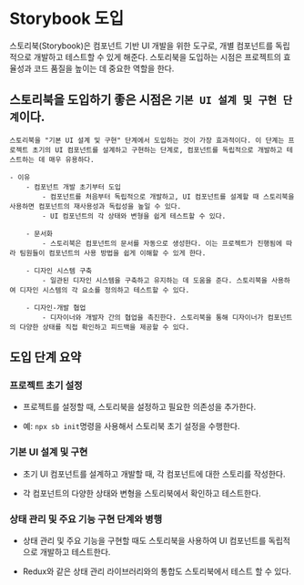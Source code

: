 # Storybook 도입

스토리북(Storybook)은 컴포넌트 기반 UI 개발을 위한 도구로, 개별 컴포넌트를 독립적으로 개발하고 테스트할 수 있게 해준다.
스토리북을 도입하는 시점은 프로젝트의 효율성과 코드 품질을 높이는 데 중요한 역할을 한다.

## 스토리북을 도입하기 좋은 시점은 `기본 UI 설계 및 구현 단계`이다.

    스토리북을 "기본 UI 설계 및 구현" 단계에서 도입하는 것이 가장 효과적이다. 이 단계는 프로젝트 초기의 UI 컴포넌트를 설계하고 구현하는 단계로, 컴포넌트를 독립적으로 개발하고 테스트하는 데 매우 유용하다.

    - 이유
        - 컴포넌트 개발 초기부터 도입
            - 컴포넌트를 처음부터 독립적으로 개발하고, UI 컴포넌트를 설계할 때 스토리북을 사용하면 컴포넌트의 재사용성과 독립성을 높일 수 있다.
            - UI 컴포넌트의 각 상태와 변형을 쉽게 테스트할 수 있다.

        - 문서화
            - 스토리북은 컴포넌트의 문서를 자동으로 생성한다. 이는 프로젝트가 진행됨에 따라 팀원들이 컴포넌트의 사용 방법을 쉽게 이해할 수 있게 한다.
        
        - 디자인 시스템 구축
            - 일관된 디자인 시스템을 구축하고 유지하는 데 도움을 준다. 스토리북을 사용하여 디자인 시스템의 각 요소를 정의하고 테스트할 수 있다.

        - 디자인-개발 협업
            - 디자이너와 개발자 간의 협업을 촉진한다. 스토리북을 통해 디자이너가 컴포넌트의 다양한 상태를 직접 확인하고 피드백을 제공할 수 있다.

## 도입 단계 요약

### 프로젝트 초기 설정

- 프로젝트를 설정할 때, 스토리북을 설정하고 필요한 의존성을 추가한다.

- 예: `npx sb init`명령을 사용해서 스토리북 초기 설정을 수행한다.

### 기본 UI 설계 및 구현

- 초기 UI 컴포넌트를 설계하고 개발할 때, 각 컴포넌트에 대한 스토리를 작성한다.

- 각 컴포넌트의 다양한 상태와 변형을 스토리북에서 확인하고 테스트한다.

### 상태 관리 및 주요 기능 구현 단계와 병행

- 상태 관리 및 주요 기능을 구현할 때도 스토리북을 사용하여 UI 컴포넌트를 독립적으로 개발하고 테스트한다.

- Redux와 같은 상태 관리 라이브러리와의 통합도 스토리북에서 테스트 할 수 있다.
